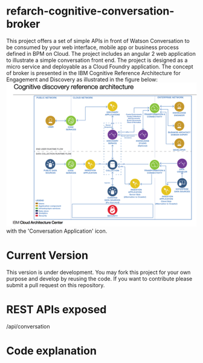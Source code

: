 # refarch-cognitive-conversation-broker
This project offers a set of simple APIs in front of Watson Conversation to be consumed by your web interface, mobile app  or business process defined in BPM on Cloud. The project includes an angular 2 web application to illustrate a simple conversation front end.
The project is designed as a micro service and deployable as a Cloud Foundry application. The concept of broker is presented in the IBM Cognitive Reference Architecture for Engagement and Discovery as illustrated in the figure below:
![WCS Reference Architecture](doc/WCS-ra.png) with the 'Conversation Application' icon.

# Current Version
This version is under development. You may fork this project for your own purpose and develop by reusing the code. If you want to contribute please submit a pull request on this repository.

# REST APIs exposed
/api/conversation

# Code explanation  
